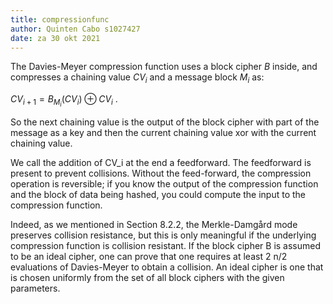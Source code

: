 ```yaml
---
title: compressionfunc
author: Quinten Cabo s1027427
date: za 30 okt 2021
---
```


The Davies-Meyer compression function uses a block cipher $B$ inside, and compresses a chaining value $CV_i$ and a message block $M_i$ as:

$CV_{i+1} = B_{M_i}(CV_i) ⊕ CV_i$ .

So the next chaining value is the output of the block cipher with part of the message as a key and then the current chaining value xor with the current chaining value.

We call the addition of CV_i at the end a feedforward. The feedforward is present to prevent collisions. Without the feed-forward, the compression operation is reversible; if you know the output of the compression function and the block of data being hashed, you could compute the input to the compression function.

Indeed, as we mentioned in Section 8.2.2, the Merkle-Damgård mode preserves collision resistance, but this is only meaningful if the underlying compression function is collision resistant. If the block cipher B is assumed to be an ideal cipher, one can prove that one requires at least 2 n/2 evaluations of Davies-Meyer to obtain a collision. An ideal cipher is one that is chosen uniformly from the set of all block ciphers with the given parameters.   
